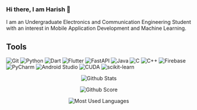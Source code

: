 ### Hi there, I am Harish 👋

I am an Undergraduate Electronics and Communication Engineering Student with an interest in Mobile Application Development and Machine Learning. 

## Tools
<p>
  <img alt="Git" src="https://img.shields.io/badge/Git-F05032.svg?&style=for-the-badge&logo=git&logoColor=white"/> 
  <img alt="Python" src="https://img.shields.io/badge/Python-006FFF.svg?&style=for-the-badge&logo=python&logoColor=white"/>
  <img alt="Dart" src="https://img.shields.io/badge/dart-%230175C2.svg?style=for-the-badge&logo=dart&logoColor=white"/>
  <img alt="Flutter" src="https://img.shields.io/badge/Flutter-%2302569B.svg?style=for-the-badge&logo=Flutter&logoColor=white"/>
  <img alt="FastAPI" src="https://img.shields.io/badge/FastAPI-005571?style=for-the-badge&logo=fastapi"/>
  <img alt="Java" src="https://img.shields.io/badge/Java-4A01FF.svg?&style=for-the-badge&logo=coffee&logoColor=white"/> 
  <img alt="C" src="https://img.shields.io/badge/C-0011FF.svg?&style=for-the-badge&logo=c&logoColor=white"/>
  <img alt="C++" src="https://img.shields.io/badge/C++-0059FF.svg?&style=for-the-badge&logo=cplusplus&logoColor=white"/>
  <img alt="Firebase" src="https://img.shields.io/badge/firebase-%23039BE5.svg?style=for-the-badge&logo=firebase">
  <img alt="PyCharm" src="https://img.shields.io/badge/pycharm-143?style=for-the-badge&logo=pycharm&logoColor=black&color=black&labelColor=green">
  <img alt="Android Studio" src="https://img.shields.io/badge/android%20studio-346ac1?style=for-the-badge&logo=android%20studio&logoColor=white">
  <img alt="CUDA" src="https://img.shields.io/badge/CUDA-%2376B900.svg?style=for-the-badge&logo=CUDA&logoColor=black">
  <img alt="scikit-learn" src="https://img.shields.io/badge/scikit--learn-%23F7931E.svg?style=for-the-badge&logo=scikit-learn&logoColor=white">
</p>


<p align="center"> <img src="https://streak-stats.demolab.com?user=harishrsekar&theme=prussian&border_radius=5" alt="Github Stats" />  
<p align="center"> <img src="https://github-readme-stats-git-masterrstaa-rickstaa.vercel.app/api?username=harishrsekar&&show_icons=true&theme=dark" alt="Github Score" />
<p align="center"> <img src="https://github-readme-stats.vercel.app/api/top-langs/?username=harishrsekar&theme=prussian&layout=compact&langs_count=6" alt="Most Used Languages"/>  
